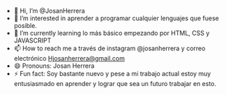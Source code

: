 - 👋 Hi, I’m @JosanHerrera
- 👀 I’m interested in aprender a programar cualquier lenguajes que fuese posible.
- 🌱 I’m currently learning lo más básico empezando por HTML, CSS y JAVASCRIPT
- 📫 How to reach me a través de instagram @josanherrera y correo electrónico Hjosanherrera@gmail.com
- 😄 Pronouns: Josan Herrera
- ⚡ Fun fact: Soy bastante nuevo y pese a mi trabajo actual estoy muy entusiasmado en aprender y lograr que sea un futuro trabajar en esto.

<!---
JosanHerrera/JosanHerrera is a ✨ special ✨ repository because its `README.md` (this file) appears on your GitHub profile.
You can click the Preview link to take a look at your changes.
--->
